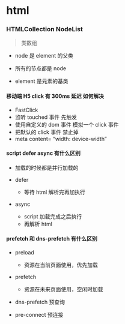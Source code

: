 # html

### HTMLCollection NodeList

> 类数组

- node 是 element 的父类

- 所有的节点都是 node
- element 是元素的基类

#### 移动端 H5 click 有 300ms 延迟 如何解决

- FastClick
- 监听 touched 事件 先触发
- 使用自定义的 dom 事件 模拟一个 click 事件
- 把默认的 click 事件 禁止掉
- meta content= “width: device-width”

#### script defer async 有什么区别

- 加载的时候都是并行加载的

- defer
  - 等待 html 解析完再加执行
- async
  - script 加载完成之后执行
  - 再解析 html

#### prefetch 和 dns-prefetch 有什么区别

- preload
  - 资源在当前页面使用，优先加载
- prefetch

  - 资源在未来页面使用，空闲时加载

- dns-prefetch 预查询
- pre-connect 预连接

